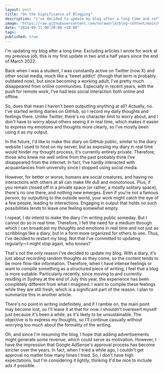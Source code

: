 ```yaml
---
layout: post
title: "On the Significance of Blogging"
description: "I've decided to update my blog after a long time and reflect on what prompted this decision and how blogging differs from other mediums of recording writing."
image: "https://raw.githubusercontent.com/noraworld/blog-content/main/meaning-of-blog/thumbnail.webp"
date: "2024-09-11 00:30:00 +10:00"
tags:
published: true
---
```


I'm updating my blog after a long time. Excluding articles I wrote for work at my previous job, this is my first update in two and a half years since the end of March 2022.

Back when I was a student, I was constantly active on Twitter (now X) and other social media, much like a 'tweet addict' (though that term is probably outdated now), but since becoming a working adult, I've pretty much disappeared from online communities. Especially in recent years, with the push for remote work, I've had less social interaction both online and offline.

So, does that mean I haven't been outputting anything at all? Actually, no. I've started writing diaries on GitHub, so I record my daily thoughts and feelings there. Unlike Twitter, there's no character limit to worry about, and I don't have to worry about others seeing it in real time, which makes it easier to express my emotions and thoughts more clearly, so I've mostly been using it as my output.

In the future, I'd like to make this diary on GitHub public, similar to the diary website I used to host on my server, but as exposing my diary in real time would hinder my thought process, it's currently entirely private. Therefore, those who knew me well online from the past probably think I've disappeared from the internet. In fact, I've hardly interacted with acquaintances from university since I stopped using social media.

However, for better or worse, humans are social creatures, and having no interactions with others at all can make life dull and monotonous. Plus, if you remain closed off in a private space (or rather, a mostly solitary space), there's no one there, and nothing new emerges. Even if you're not a famous person, by outputting to the outside world, your work might catch the eye of a few people, leading to interactions. Engaging in output that holds no such possibilities tends to leave one feeling somewhat empty.

I repeat, I do intend to make the diary I'm writing public someday. But I cannot do so in real time. Therefore, I felt the need for a medium through which I can broadcast my thoughts and emotions in real time and not just as scribblings like a diary, but in a form more organized for others to see. Thus, I've decided to restart my blog. Not that I've committed to updating regularly—I might stop again, who knows?

That's not the only reason I've decided to update my blog. With a diary, it's just about recording random thoughts as they come, so the content tends to be more flow-like information. Therefore, when I have intense feelings or want to compile something as a structured piece of writing, I feel that a blog is more suitable. Particularly recently, since moving to and currently residing in Sydney at the end of July this year, the experience has been completely different from what I imagined. I want to compile these feelings while they are still fresh, which is a significant part of the reason. I plan to summarize this in another article.

There's no point in writing indefinitely, and if I ramble on, the main point may become lost, so I'll leave it at that for now. I shouldn't overexert myself just because it's been a while, as it's likely to be unsustainable. The objective is to express my thoughts, so I'll continue casually without worrying too much about the formality of the writing.

Oh, and since I'm resuming the blog, I hope that adding advertisements might generate some revenue, which could serve as motivation. However, I have the impression that Google AdSense's approval process has become stricter over the years. In fact, when I tried a while ago, I couldn't get approval no matter how many times I tried. So, I don't have high expectations, but I'm considering it lightly, thinking it'd be nice to include ads if possible.
